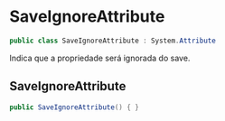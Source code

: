 # SaveIgnoreAttribute
```csharp
public class SaveIgnoreAttribute : System.Attribute
```
Indica que a propriedade será ignorada do save.<br />
## SaveIgnoreAttribute
```csharp
public SaveIgnoreAttribute() { }
```
